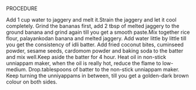    PROCEDURE

   Add 1 cup water to jaggery and melt it.Strain the jaggery and let it cool completely. Grind the bananas first, add 2 tbsp of melted jaggery to the ground banana and grind again till you get a smooth paste.Mix together rice flour, palayankodan banana and melted jaggery. Add water little by little till you get the consistency of idli batter.
    Add fried coconut bites, cuminseed powder, sesame seeds, cardomom powder and baking soda to the batter and mix well.Keep aside the batter for 4 hour.
         Heat oil in non-stick unniappam maker, when the oil is really hot, reduce the flame to low-medium. Drop.tablespoons of batter to the non-stick unniappam maker. Keep turning the unniyappams in between, till you get a golden-dark brown colour on both sides.
